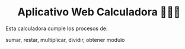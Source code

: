 ## <h1 align="center">Aplicativo Web Calculadora 👨🏻‍💻</h1>

Esta calculadora cumple los procesos de:

sumar,
restar,
multiplicar,
dividir,
obtener modulo
